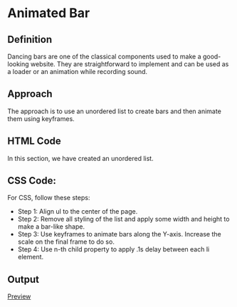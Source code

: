 # Animated Bar

## Definition

Dancing bars are one of the classical components used to make a good-looking website. They are straightforward to implement and can be used as a loader or an animation while recording sound.

## Approach

The approach is to use an unordered list to create bars and then animate them using keyframes.

## HTML Code

In this section, we have created an unordered list.

## CSS Code: 

For CSS, follow these steps:
- Step 1: Align ul to the center of the page.
- Step 2: Remove all styling of the list and apply some width and height to make a bar-like shape.
- Step 3: Use keyframes to animate bars along the Y-axis. Increase the scale on the final frame to do so.
 - Step 4: Use n-th child property to apply .1s delay between each li element.

## Output

<a href = "https://lovely-vacherin-8d6f3e.netlify.app/">Preview
